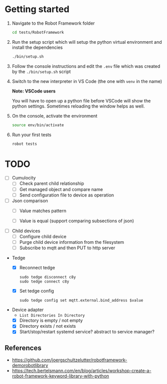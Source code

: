 # Getting started

1. Navigate to the Robot Framework folder

    ```sh
    cd tests/RobotFramework
    ```

2. Run the setup script which will setup the python virtual environment and install the dependencies

    ```sh
    ./bin/setup.sh
    ```

3. Follow the console instructions and edit the `.env` file which was created by the `./bin/setup.sh` script

3. Switch to the new interpreter in VS Code (the one with `venv` in the name)

    **Note: VSCode users**
    
    You will have to open up a python file before VSCode will show the python settings. Sometimes reloading the window helps as well.

4. On the console, activate the environment

    ```sh
    source env/bin/activate
    ```

5. Run your first tests

    ```sh
    robot tests
    ```

# TODO

* [ ] Cumulocity
    * [ ] Check parent child relationship
    * [ ] Get managed object and compare name
    * [ ] Send configuration file to device as operation

* [ ] Json comparison
    * [ ] Value matches pattern
    * [ ] Value is equal (support comparing subsections of json)


* [ ] Child devices
    * [ ] Configure child device
    * [ ] Purge child device information from the filesystem
    * [ ] Subscribe to mqtt and then PUT to http server

* Tedge
    * [x] Reconnect tedge
        ```
        sudo tedge disconnect c8y
        sudo tedge connect c8y
        ```
    * [x] Set tedge config

        ```
        sudo tedge config set mqtt.external.bind_address $value
        ```

* Device adapter
    * `List Directories In Directory`
    * [x] Directory is empty / not empty
    * [x] Directory exists / not exists
    * [x] Start/stop/restart systemd service? abstract to service manager?

## References

* https://github.com/joergschultzelutter/robotframework-demorobotlibrary
* https://tech.bertelsmann.com/en/blog/articles/workshop-create-a-robot-framework-keyword-library-with-python
